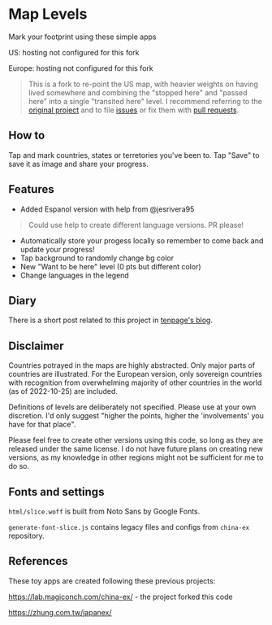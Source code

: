 # Map Levels
Mark your footprint using these simple apps

US: hosting not configured for this fork

Europe: hosting not configured for this fork

> This is a fork to re-point the US map, with heavier weights on having lived somewhere and combining the "stopped here" and "passed here" into a single "transited here" level. 
> I recommend referring to the [original project](https://github.com/tenpages/us-level/) and to file [issues](https://github.com/tenpages/us-level/issues) or fix them with [pull requests](https://github.com/tenpages/us-level/pulls).

## How to

Tap and mark countries, states or terretories you've been to. Tap "Save" to save it as image and share your progress.

## Features

* Added Espanol version with help from @jesrivera95
> Could use help to create different language versions. PR please!
* Automatically store your progess locally so remember to come back and update your progress!
* Tap background to randomly change bg color
* New "Want to be here" level (0 pts but different color)
* Change languages in the legend

## Diary

There is a short post related to this project in 
[tenpage's blog](https://tenpages.github.io/dev/2022/10/24/level/).

## Disclaimer

Countries potrayed in the maps are highly abstracted. Only major parts of countries are illustrated. For the European version, only sovereign countries with recognition from overwhelming majority of other countries in the world (as of 2022-10-25) are included.

Definitions of levels are deliberately not specified. Please use at your own discretion. I'd only suggest "higher the points, higher the 'involvements' you have for that place".

Please feel free to create other versions using this code, so long as they are released under the same license. I do not have future plans on creating new versions, as my knowledge in other regions might not be sufficient for me to do so.

## Fonts and settings

`html/slice.woff` is built from Noto Sans by Google Fonts. 

`generate-font-slice.js` contains legacy files and configs from `china-ex` repository.

## References
These toy apps are created following these previous projects:

https://lab.magiconch.com/china-ex/ - the project forked this code

https://zhung.com.tw/japanex/
